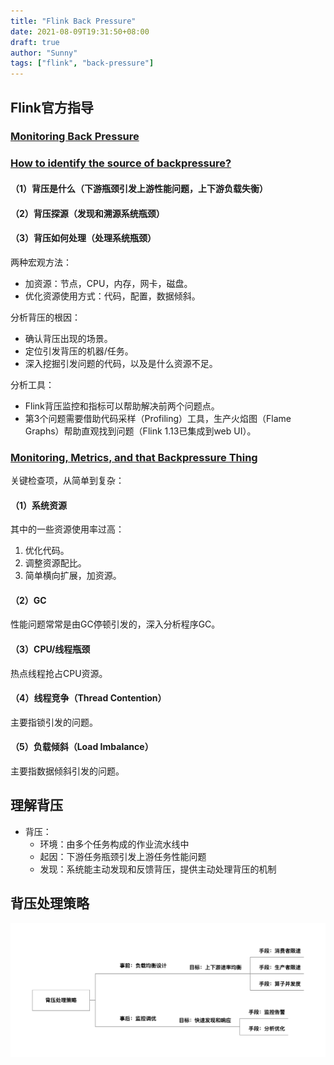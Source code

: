 ```yaml
---
title: "Flink Back Pressure"
date: 2021-08-09T19:31:50+08:00
draft: true
author: "Sunny"
tags: ["flink", "back-pressure"]
---
```


## Flink官方指导

### [Monitoring Back Pressure](https://ci.apache.org/projects/flink/flink-docs-master/docs/ops/monitoring/back_pressure/)

### [How to identify the source of backpressure?](https://flink.apache.org/2021/07/07/backpressure.html)

#### （1）背压是什么（下游瓶颈引发上游性能问题，上下游负载失衡）

#### （2）背压探源（发现和溯源系统瓶颈）

#### （3）背压如何处理（处理系统瓶颈）

两种宏观方法：

- 加资源：节点，CPU，内存，网卡，磁盘。
- 优化资源使用方式：代码，配置，数据倾斜。

分析背压的根因：

- 确认背压出现的场景。
- 定位引发背压的机器/任务。
- 深入挖掘引发问题的代码，以及是什么资源不足。

分析工具：

- Flink背压监控和指标可以帮助解决前两个问题点。
- 第3个问题需要借助代码采样（Profiling）工具，生产火焰图（Flame Graphs）帮助直观找到问题（Flink 1.13已集成到web UI）。

### [Monitoring, Metrics, and that Backpressure Thing](https://flink.apache.org/2019/07/23/flink-network-stack-2.html)

关键检查项，从简单到复杂：

#### （1）系统资源

其中的一些资源使用率过高：

1. 优化代码。
2. 调整资源配比。
3. 简单横向扩展，加资源。

#### （2）GC

性能问题常常是由GC停顿引发的，深入分析程序GC。

#### （3）CPU/线程瓶颈

热点线程抢占CPU资源。

#### （4）线程竞争（Thread Contention）

主要指锁引发的问题。

#### （5）负载倾斜（Load Imbalance）

主要指数据倾斜引发的问题。

## 理解背压

- 背压：
    - 环境：由多个任务构成的作业流水线中
    - 起因：下游任务瓶颈引发上游任务性能问题
    - 发现：系统能主动发现和反馈背压，提供主动处理背压的机制

## 背压处理策略

![](strategy.png)
